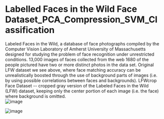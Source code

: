 # Labelled Faces in the Wild Face Dataset_PCA_Compression_SVM_Classification

Labeled Faces in the Wild, a database of face photographs compiled by the Computer Vision Laboratory of Amherst University of Massachusetts designed for studying the problem of face recognition under unrestricted conditions. 13,000 images of faces collected from the web 1680 of the people pictured have two or more distinct photos in the data set. Original LFW dataset we see above, where face matching accuracy can be unrealistically boosted through the use of background parts of images (i.e. by using possible correlations between faces and backgrounds). LFWcrop Face Dataset -- cropped gray version of the Labeled Faces in the Wild (LFW) dataset, keeping only the center portion of each image (i.e. the face) where background is omitted.<br />
![image](https://github.com/mvipinchand/Face-Dataset-Compression-Recognition-using-Principal-Component-Analysis-and-SVM-Algorithms/assets/73341926/d1df7842-bb5b-4449-902a-62ee0c4f80bf)


![image](https://github.com/mvipinchand/Face-Dataset-Compression-Recognition-using-Principal-Component-Analysis-and-SVM-Algorithms/assets/73341926/d192e1af-1648-425f-b9dd-3318ee966c28)
